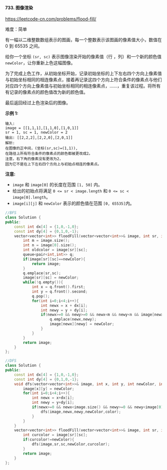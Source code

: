#### 733. 图像渲染

https://leetcode-cn.com/problems/flood-fill/

难度：简单

有一幅以二维整数数组表示的图画，每一个整数表示该图画的像素值大小，数值在 0 到 65535 之间。

给你一个坐标 `(sr, sc)` 表示图像渲染开始的像素值（行 ，列）和一个新的颜色值 `newColor`，让你重新上色这幅图像。

为了完成上色工作，从初始坐标开始，记录初始坐标的上下左右四个方向上像素值与初始坐标相同的相连像素点，接着再记录这四个方向上符合条件的像素点与他们对应四个方向上像素值与初始坐标相同的相连像素点，……，重复该过程。将所有有记录的像素点的颜色值改为新的颜色值。

最后返回经过上色渲染后的图像。

**示例 1:**

```
输入: 
image = [[1,1,1],[1,1,0],[1,0,1]]
sr = 1, sc = 1, newColor = 2
输出: [[2,2,2],[2,2,0],[2,0,1]]
解析: 
在图像的正中间，(坐标(sr,sc)=(1,1)),
在路径上所有符合条件的像素点的颜色都被更改成2。
注意，右下角的像素没有更改为2，
因为它不是在上下左右四个方向上与初始点相连的像素点。
```

**注意:**

- `image` 和 `image[0]` 的长度在范围 `[1, 50]` 内。
- 给出的初始点将满足 `0 <= sr < image.length` 和 `0 <= sc < image[0].length`。
- `image[i][j]` 和 `newColor` 表示的颜色值在范围 `[0, 65535]`内。



```c++
//BFS
class Solution {
public:
    const int dx[4] = {1,0,-1,0};
    const int dy[4] = {0,1,0,-1};
    vector<vector<int>> floodFill(vector<vector<int>>& image, int sr, int sc, int newColor) {
        int m = image.size();
        int n = image[0].size();
        int oldcolor = image[sr][sc];
        queue<pair<int,int>> q;
        if(image[sr][sc]==newColor){
            return image;
        }
        q.emplace(sr,sc);
        image[sr][sc] = newColor;
        while(!q.empty()){
            int x = q.front().first;
            int y = q.front().second;
            q.pop();
            for(int i=0;i<4;i++){
                int newx = x + dx[i];
                int newy = y + dy[i];
                if(newx>=0 && newy>=0 && newx<m && newy<n && image[newx][newy]==oldcolor){
                    q.emplace(newx,newy);
                    image[newx][newy] = newColor;
                }
            }
        }
        return image;
    }
};
```



```c++
//DFS
class Solution {
public:
    const int dx[4] = {1,0,-1,0};
    const int dy[4] = {0,1,0,-1};
    void dfs(vector<vector<int>>& image, int x, int y, int newColor, int color){
        image[x][y] = newColor;
        for(int i=0;i<4;i++){
            int newx = x+dx[i];
            int newy = y+dy[i];
            if(newx>=0 && newx<image.size() && newy>=0 && newy<image[0].size() && image[newx][newy]==color){
                dfs(image,newx,newy,newColor,color);
            }
        }
    }
    vector<vector<int>> floodFill(vector<vector<int>>& image, int sr, int sc, int newColor) {
        int curcolor = image[sr][sc];
        if(curcolor!=newColor){
            dfs(image,sr,sc,newColor,curcolor);
        }
        return image;
    }
};
```


